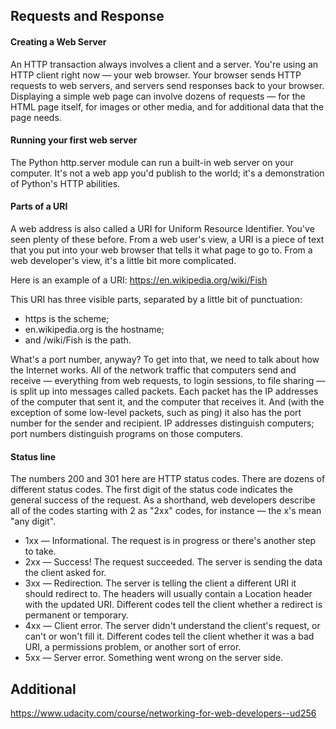 ## Requests and Response

#### Creating a Web Server
An HTTP transaction always involves a client and a server. You're using an HTTP client right now — your web browser. Your browser sends HTTP requests to web servers, and servers send responses back to your browser. Displaying a simple web page can involve dozens of requests — for the HTML page itself, for images or other media, and for additional data that the page needs.

#### Running your first web server
The Python http.server module can run a built-in web server on your computer. It's not a web app you'd publish to the world; it's a demonstration of Python's HTTP abilities.

#### Parts of a URI
A web address is also called a URI for Uniform Resource Identifier. You've seen plenty of these before. From a web user's view, a URI is a piece of text that you put into your web browser that tells it what page to go to. From a web developer's view, it's a little bit more complicated.

Here is an example of a URI: https://en.wikipedia.org/wiki/Fish

This URI has three visible parts, separated by a little bit of punctuation:

- https is the scheme;
- en.wikipedia.org is the hostname;
- and /wiki/Fish is the path.

What's a port number, anyway? To get into that, we need to talk about how the Internet works. All of the network traffic that computers send and receive — everything from web requests, to login sessions, to file sharing — is split up into messages called packets. Each packet has the IP addresses of the computer that sent it, and the computer that receives it. And (with the exception of some low-level packets, such as ping) it also has the port number for the sender and recipient. IP addresses distinguish computers; port numbers distinguish programs on those computers.

#### Status line

The numbers 200 and 301 here are HTTP status codes. There are dozens of different status codes. The first digit of the status code indicates the general success of the request. As a shorthand, web developers describe all of the codes starting with 2 as "2xx" codes, for instance — the x's mean "any digit".

- 1xx — Informational. The request is in progress or there's another step to take.
- 2xx — Success! The request succeeded. The server is sending the data the client asked for.
- 3xx — Redirection. The server is telling the client a different URI it should redirect to. The headers will usually contain a Location header with the updated URI. Different codes tell the client whether a redirect is permanent or temporary.
- 4xx — Client error. The server didn't understand the client's request, or can't or won't fill it. Different codes tell the client whether it was a bad URI, a permissions problem, or another sort of error.
- 5xx — Server error. Something went wrong on the server side.

## Additional

https://www.udacity.com/course/networking-for-web-developers--ud256


